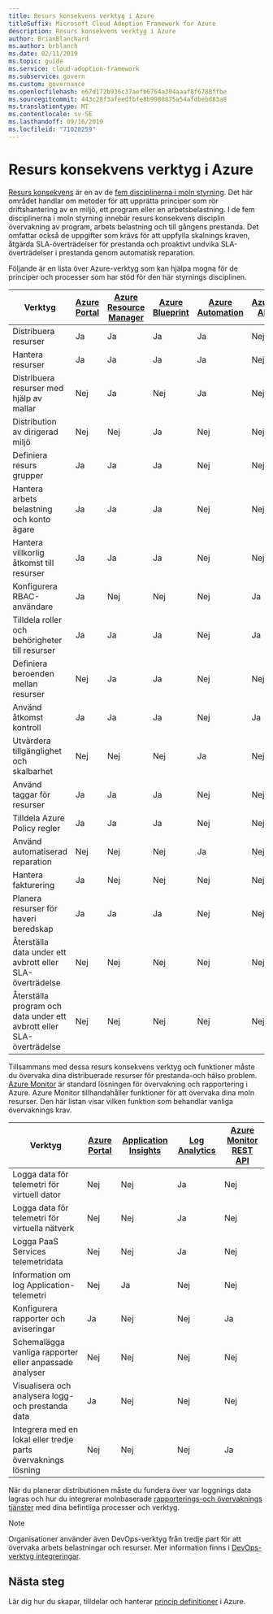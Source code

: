 ```yaml
---
title: Resurs konsekvens verktyg i Azure
titleSuffix: Microsoft Cloud Adoption Framework for Azure
description: Resurs konsekvens verktyg i Azure
author: BrianBlanchard
ms.author: brblanch
ms.date: 02/11/2019
ms.topic: guide
ms.service: cloud-adoption-framework
ms.subservice: govern
ms.custom: governance
ms.openlocfilehash: e67d172b936c37aefb6764a304aaaf8f6788ffbe
ms.sourcegitcommit: 443c28f3afeedfbfe8b9980875a54afdbebd83a8
ms.translationtype: MT
ms.contentlocale: sv-SE
ms.lasthandoff: 09/16/2019
ms.locfileid: "71028259"
---
```

# <a name="resource-consistency-tools-in-azure"></a>Resurs konsekvens verktyg i Azure

[Resurs konsekvens](./index.md) är en av de [fem disciplinerna i moln styrning](../governance-disciplines.md). Det här området handlar om metoder för att upprätta principer som rör driftshantering av en miljö, ett program eller en arbetsbelastning. I de fem disciplinerna i moln styrning innebär resurs konsekvens disciplin övervakning av program, arbets belastning och till gångens prestanda. Det omfattar också de uppgifter som krävs för att uppfylla skalnings kraven, åtgärda SLA-överträdelser för prestanda och proaktivt undvika SLA-överträdelser i prestanda genom automatisk reparation.

Följande är en lista över Azure-verktyg som kan hjälpa mogna för de principer och processer som har stöd för den här styrnings disciplinen.

| Verktyg | [Azure Portal](https://azure.microsoft.com/features/azure-portal)  | [Azure Resource Manager](https://docs.microsoft.com/azure/azure-resource-manager/resource-group-overview)  | [Azure Blueprint](https://docs.microsoft.com/azure/governance/blueprints/overview) | [Azure Automation](https://docs.microsoft.com/azure/automation/automation-intro) | [Azure AD](https://docs.microsoft.com/azure/active-directory/fundamentals/active-directory-whatis) | [Azure Backup](https://docs.microsoft.com/azure/backup/backup-introduction-to-azure-backup) | [Azure Site Recovery](https://docs.microsoft.com/azure/site-recovery/site-recovery-overview) |
|---------|---------|---------|---------|---------|---------|---------|---------|
| Distribuera resurser                             | Ja | Ja | Ja | Ja | Nej  | Nej | Nej |
| Hantera resurser                             | Ja | Ja | Ja | Ja | Nej  | Nej | Nej |
| Distribuera resurser med hjälp av mallar             | Nej  | Ja | Nej  | Ja | Nej  | Nej | Nej |
| Distribution av dirigerad miljö          | Nej  | Nej  | Ja | Nej  | Nej  | Nej | Nej |
| Definiera resurs grupper                       | Ja | Ja | Ja | Nej  | Nej  | Nej | Nej |
| Hantera arbets belastning och konto ägare           | Ja | Ja | Ja | Nej  | Nej  | Nej | Nej |
| Hantera villkorlig åtkomst till resurser       | Ja | Ja | Ja | Nej  | Nej  | Nej | Nej |
| Konfigurera RBAC-användare                         | Ja | Nej  | Nej  | Nej  | Ja | Nej | Nej |
| Tilldela roller och behörigheter till resurser | Ja | Ja | Ja | Nej  | Ja | Nej | Nej |
| Definiera beroenden mellan resurser        | Nej  | Ja | Ja | Nej  | Nej  | Nej | Nej |
| Använd åtkomst kontroll                         | Ja | Ja | Ja | Nej  | Ja | Nej | Nej |
| Utvärdera tillgänglighet och skalbarhet          | Nej  | Nej  | Nej  | Ja | Nej  | Nej | Nej |
| Använd taggar för resurser                      | Ja | Ja | Ja | Nej  | Nej  | Nej | Nej |
| Tilldela Azure Policy regler                    | Ja | Ja | Ja | Nej  | Nej  | Nej | Nej |
| Använd automatiserad reparation                  | Nej  | Nej  | Nej  | Ja | Nej  | Nej | Nej |
| Hantera fakturering                               | Ja | Nej  | Nej  | Nej  | Nej  | Nej | Nej |
| Planera resurser för haveri beredskap         | Ja | Ja | Ja | Nej  | Nej  | Ja | Ja |
|Återställa data under ett avbrott eller SLA-överträdelse     | Nej | Nej  | Nej  | Nej  | Nej  | Ja | Ja |
|Återställa program och data under ett avbrott eller SLA-överträdelse     | Nej | Nej  | Nej  | Nej  | Nej  | Ja | Ja |

Tillsammans med dessa resurs konsekvens verktyg och funktioner måste du övervaka dina distribuerade resurser för prestanda-och hälso problem. [Azure Monitor](https://docs.microsoft.com/azure/azure-monitor/overview) är standard lösningen för övervakning och rapportering i Azure. Azure Monitor tillhandahåller funktioner för att övervaka dina moln resurser. Den här listan visar vilken funktion som behandlar vanliga övervaknings krav.

| Verktyg | [Azure Portal](https://azure.microsoft.com/features/azure-portal) | [Application Insights](https://docs.microsoft.com/azure/application-insights/app-insights-overview) | [Log Analytics](https://docs.microsoft.com/azure/azure-monitor/log-query/log-query-overview) | [Azure Monitor REST API](https://docs.microsoft.com/rest/api/monitor) |
|----------------------------------------------------|--------------|----------------------|---------------|------------------------|
| Logga data för telemetri för virtuell dator                 | Nej           | Nej                   | Ja           | Nej                     |
| Logga data för telemetri för virtuella nätverk              | Nej           | Nej                   | Ja           | Nej                     |
| Logga PaaS Services telemetridata                   | Nej           | Nej                   | Ja           | Nej                     |
| Information om log Application-telemetri                     | Nej           | Ja                  | Nej            | Nej                     |
| Konfigurera rapporter och aviseringar                       | Ja          | Nej                   | Nej            | Ja                    |
| Schemalägga vanliga rapporter eller anpassade analyser        | Nej           | Nej                   | Nej            | Nej                     |
| Visualisera och analysera logg-och prestanda data     | Ja          | Nej                   | Nej            | Nej                     |
| Integrera med en lokal eller tredje parts övervaknings lösning     | Nej           | Nej                   | Nej            | Ja                    |

När du planerar distributionen måste du fundera över var loggnings data lagras och hur du integrerar molnbaserade [rapporterings-och övervaknings tjänster](../../decision-guides/logging-and-reporting/index.md) med dina befintliga processer och verktyg.

> [!NOTE]
> Organisationer använder även DevOps-verktyg från tredje part för att övervaka arbets belastningar och resurser. Mer information finns i [DevOps-verktyg integreringar](https://azure.microsoft.com/products/devops-tool-integrations).

## <a name="next-steps"></a>Nästa steg

Lär dig hur du skapar, tilldelar och hanterar [princip definitioner](https://docs.microsoft.com/azure/governance/policy) i Azure.

